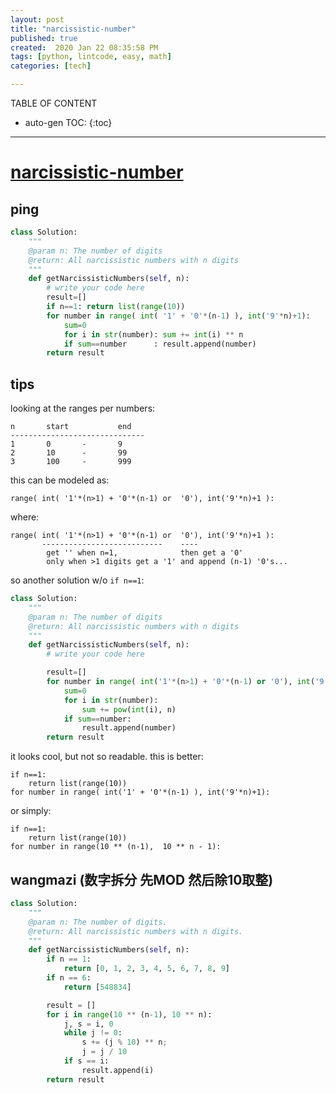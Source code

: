 ```yaml
---
layout: post
title: "narcissistic-number"
published: true
created:  2020 Jan 22 08:35:58 PM
tags: [python, lintcode, easy, math]
categories: [tech]

---
```


TABLE OF CONTENT

* auto-gen TOC:
{:toc}

- - -


# [narcissistic-number](https://www.lintcode.com/problem/narcissistic-number/description?_from=ladder&&fromId=99)

## ping

```python
class Solution:
    """
    @param n: The number of digits
    @return: All narcissistic numbers with n digits
    """
    def getNarcissisticNumbers(self, n):
        # write your code here
        result=[]
        if n==1: return list(range(10))
        for number in range( int( '1' + '0'*(n-1) ), int('9'*n)+1):
            sum=0
            for i in str(number): sum += int(i) ** n
            if sum==number      : result.append(number)
        return result
```

## tips

looking at the ranges per numbers:

    n       start           end
    ------------------------------
    1       0       -       9
    2       10      -       99
    3       100     -       999

this can be modeled as:

    range( int( '1'*(n>1) + '0'*(n-1) or  '0'), int('9'*n)+1 ):

where:

    range( int( '1'*(n>1) + '0'*(n-1) or  '0'), int('9'*n)+1 ):
           ---------------------------    ----
            get '' when n=1,              then get a '0'
            only when >1 digits get a '1' and append (n-1) '0's...


so another solution w/o `if n==1`:

```python
class Solution:
    """
    @param n: The number of digits
    @return: All narcissistic numbers with n digits
    """
    def getNarcissisticNumbers(self, n):
        # write your code here

        result=[]
        for number in range( int('1'*(n>1) + '0'*(n-1) or '0'), int('9'*n)+1):
            sum=0
            for i in str(number):
                sum += pow(int(i), n)
            if sum==number:
                result.append(number)
        return result
```

it looks cool, but not so readable. this is better:

    if n==1:
        return list(range(10))
    for number in range( int('1' + '0'*(n-1) ), int('9'*n)+1):

or simply:

    if n==1:
        return list(range(10))
    for number in range(10 ** (n-1),  10 ** n - 1):


## wangmazi (数字拆分 先MOD 然后除10取整)

```python
class Solution:
    """
    @param n: The number of digits.
    @return: All narcissistic numbers with n digits.
    """
    def getNarcissisticNumbers(self, n):
        if n == 1:
            return [0, 1, 2, 3, 4, 5, 6, 7, 8, 9]
        if n == 6:
            return [548834]

        result = []
        for i in range(10 ** (n-1), 10 ** n):
            j, s = i, 0
            while j != 0:
                s += (j % 10) ** n;
                j = j / 10
            if s == i:
                result.append(i)
        return result
```
